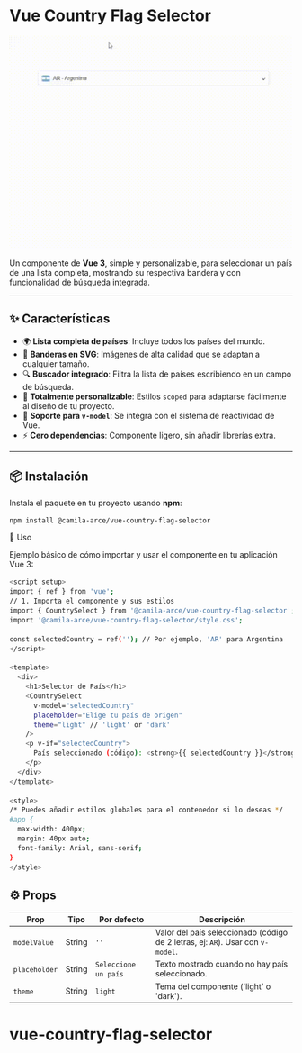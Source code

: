 # Vue Country Flag Selector

![Demostración del componente](https://raw.githubusercontent.com/camilaarce/vue-country-flag-selector/main/assets/demo.gif)

Un componente de **Vue 3**, simple y personalizable, para seleccionar un país de una lista completa, mostrando su respectiva bandera y con funcionalidad de búsqueda integrada.

---

## ✨ Características

- 🌍 **Lista completa de países**: Incluye todos los países del mundo.  
- 🚩 **Banderas en SVG**: Imágenes de alta calidad que se adaptan a cualquier tamaño.  
- 🔍 **Buscador integrado**: Filtra la lista de países escribiendo en un campo de búsqueda.  
- 🎨 **Totalmente personalizable**: Estilos `scoped` para adaptarse fácilmente al diseño de tu proyecto.  
- 🔄 **Soporte para `v-model`**: Se integra con el sistema de reactividad de Vue.  
- ⚡ **Cero dependencias**: Componente ligero, sin añadir librerías extra.  

---

## 📦 Instalación

Instala el paquete en tu proyecto usando **npm**:

```bash
npm install @camila-arce/vue-country-flag-selector
```

🚀 Uso

Ejemplo básico de cómo importar y usar el componente en tu aplicación Vue 3:

```bash
<script setup>
import { ref } from 'vue';
// 1. Importa el componente y sus estilos
import { CountrySelect } from '@camila-arce/vue-country-flag-selector';
import '@camila-arce/vue-country-flag-selector/style.css';

const selectedCountry = ref(''); // Por ejemplo, 'AR' para Argentina
</script>

<template>
  <div>
    <h1>Selector de País</h1>
    <CountrySelect
      v-model="selectedCountry"
      placeholder="Elige tu país de origen"
      theme="light" // 'light' or 'dark'
    />
    <p v-if="selectedCountry">
      País seleccionado (código): <strong>{{ selectedCountry }}</strong>
    </p>
  </div>
</template>

<style>
/* Puedes añadir estilos globales para el contenedor si lo deseas */
#app {
  max-width: 400px;
  margin: 40px auto;
  font-family: Arial, sans-serif;
}
</style>
```

## ⚙️ Props

| Prop          | Tipo   | Por defecto           | Descripción                                                                 |
|---------------|--------|-----------------------|-----------------------------------------------------------------------------|
| `modelValue`  | String | `''`                  | Valor del país seleccionado (código de 2 letras, ej: `AR`). Usar con `v-model`. |
| `placeholder` | String | `Seleccione un país`  | Texto mostrado cuando no hay país seleccionado.                             |
|    `theme`    | String | `light`  | Tema del componente ('light' o 'dark').                                       |
# vue-country-flag-selector

